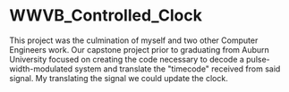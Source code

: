 # WWVB_Controlled_Clock
This project was the culmination of myself and two other Computer Engineers work. Our capstone project prior to graduating from Auburn University focused on creating the code necessary to decode a pulse-width-modulated system and translate the "timecode" received from said signal. My translating the signal we could update the clock.
